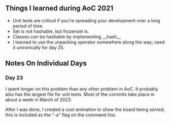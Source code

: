 ## Things I learned during AoC 2021

  - Unit tests are critical if you're spreading
    your development over a long period of time.
  - Set is not hashable, but frozenset is.
  - Classes _can_ be hashable by implementing \_\_hash\_\_
  - I learned to use the unpacking operator somewhere along the way; used it
    unironically for day 25.

## Notes On Individual Days

### Day 23

I spent longer on this problem than any other
problem in AoC. It probably also has the largest
file for unit tests. Most of the commits take
place in about a week in March of 2023.

After I was done, I created a cool animation to
show the board being solved; this is included
as the "-a" flag on the command line.
